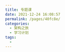 ```yaml
---
title: 专题课
date: 2021-12-24 16:08:57
permalink: /pages/40fc8e/
categories:
  - 架构之旅
  - 学习计划
tags:
  - 
---
```

